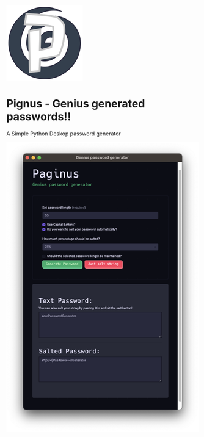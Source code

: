 ![alt text](https://github.com/mxmueller/Pignus/blob/main/assets/d347217768ed42338b0ee427a65b191c.png)
# Pignus - Genius generated passwords!!
A Simple Python Deskop password generator

![alt text](https://github.com/mxmueller/Pignus/blob/main/assets/Screenshot%202021-05-28%20at%2015.42.53.png)

